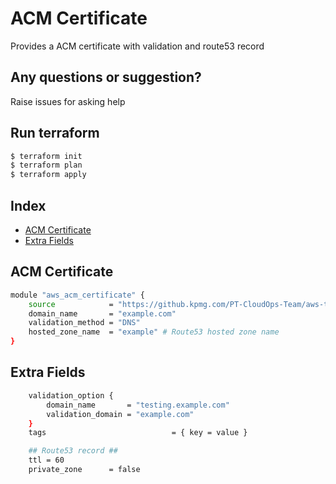 # ACM Certificate

Provides a ACM certificate with validation and route53 record


## Any questions or suggestion?

Raise issues for asking help

## Run terraform

```bash
$ terraform init
$ terraform plan
$ terraform apply
```

## Index

- [ACM Certificate](#acm-certificate)
- [Extra Fields](#extra_fields)

## ACM Certificate <a name="acm-certificate"></a>
```bash
module "aws_acm_certificate" {
    source            = "https://github.kpmg.com/PT-CloudOps-Team/aws-tf-catalog/tree/main/terraform-aws-acm"
    domain_name       = "example.com"
    validation_method = "DNS"
    hosted_zone_name  = "example" # Route53 hosted zone name
}
```

## Extra Fields <a name="extra_fields"></a>
``` bash
    validation_option {
        domain_name       = "testing.example.com"
        validation_domain = "example.com"
    }
    tags                            = { key = value }

    ## Route53 record ##
    ttl = 60
    private_zone      = false

```